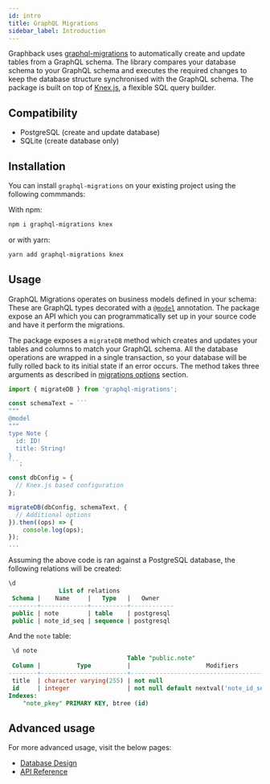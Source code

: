 ```yaml
---
id: intro
title: GraphQL Migrations
sidebar_label: Introduction
---
```


Graphback uses [graphql-migrations](https://www.npmjs.com/package/graphql-migrations) to automatically create and update tables from a GraphQL schema.
The library compares your database schema to your GraphQL schema and executes the required changes to keep the database structure synchronised with the GraphQL schema. The package is built on top of [Knex.js](http://knexjs.org/), a flexible SQL query builder.


## Compatibility

- PostgreSQL (create and update database)
- SQLite (create database only)

## Installation

You can install `graphql-migrations` on your existing project using the following commmands:

With npm: 

```bash
npm i graphql-migrations knex
```

or with yarn:

```bash
yarn add graphql-migrations knex
```

## Usage

GraphQL Migrations operates on business models defined in your schema: These are GraphQL types decorated with a [`@model`](../model/datamodel#model) annotation. 
The package expose an API which you can programmatically set up in your source code and have it perform the migrations. 

The package exposes a `migrateDB` method which creates and updates your tables and columns to match your GraphQL schema.
All the database operations are wrapped in a single transaction, so your database will be fully rolled back to its initial state if an error occurs.
The method takes three arguments as described in [migrations options](#options) section.

```ts
import { migrateDB } from 'graphql-migrations';

const schemaText = ```
"""
@model
"""
type Note {
  id: ID!
  title: String!
}
```;

const dbConfig = {
  // Knex.js based configuration
};

migrateDB(dbConfig, schemaText, {
  // Additional options
}).then((ops) => {
    console.log(ops);
});
...
```

Assuming the above code is ran against a PostgreSQL database, the following relations will be created:
```sql
\d
              List of relations
 Schema |    Name     |   Type   |   Owner    
--------+-------------+----------+------------
 public | note        | table    | postgresql
 public | note_id_seq | sequence | postgresql
```

And the `note` table:

```sql
 \d note
                                 Table "public.note"
 Column |          Type          |                     Modifiers                     
--------+------------------------+---------------------------------------------------
 title  | character varying(255) | not null
 id     | integer                | not null default nextval('note_id_seq'::regclass)
Indexes:
    "note_pkey" PRIMARY KEY, btree (id)
```

## Advanced usage

For more advanced usage, visit the below pages:
- [Database Design](db-design)
- [API Reference](api)